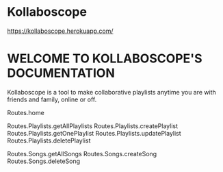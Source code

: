 # Kollaboscope
https://kollaboscope.herokuapp.com/

WELCOME TO KOLLABOSCOPE'S DOCUMENTATION
=======================================

Kollaboscope is a tool to make collaborative playlists anytime you are with friends and family, online or off.

Routes.home

Routes.Playlists.getAllPlaylists
Routes.Playlists.createPlaylist
Routes.Playlists.getOnePlaylist
Routes.Playlists.updatePlaylist
Routes.Playlists.deletePlaylist

Routes.Songs.getAllSongs
Routes.Songs.createSong
Routes.Songs.deleteSong

